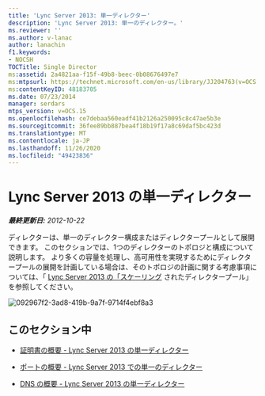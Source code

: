 ```yaml
---
title: 'Lync Server 2013: 単一ディレクター'
description: 'Lync Server 2013: 単一のディレクター。'
ms.reviewer: ''
ms.author: v-lanac
author: lanachin
f1.keywords:
- NOCSH
TOCTitle: Single Director
ms:assetid: 2a4821aa-f15f-49b8-beec-0b08676497e7
ms:mtpsurl: https://technet.microsoft.com/en-us/library/JJ204763(v=OCS.15)
ms:contentKeyID: 48183705
ms.date: 07/23/2014
manager: serdars
mtps_version: v=OCS.15
ms.openlocfilehash: ce7debaa560eadf41b2126a250095c8c47ae5b3e
ms.sourcegitcommit: 36fee89bb887bea4f18b19f17a8c69daf5bc423d
ms.translationtype: MT
ms.contentlocale: ja-JP
ms.lasthandoff: 11/26/2020
ms.locfileid: "49423836"
---
```

# <a name="single-director-in-lync-server-2013"></a>Lync Server 2013 の単一ディレクター

<div data-xmlns="http://www.w3.org/1999/xhtml">

<div class="topic" data-xmlns="http://www.w3.org/1999/xhtml" data-msxsl="urn:schemas-microsoft-com:xslt" data-cs="https://msdn.microsoft.com/">

<div data-asp="https://msdn2.microsoft.com/asp">



</div>

<div id="mainSection">

<div id="mainBody">

<span> </span>

_**最終更新日:** 2012-10-22_

ディレクターは、単一のディレクター構成またはディレクタープールとして展開できます。 このセクションでは、1つのディレクターのトポロジと構成について説明します。 より多くの容量を処理し、高可用性を実現するためにディレクタープールの展開を計画している場合は、そのトポロジの計画に関する考慮事項については、「 [Lync Server 2013 の「スケーリング](lync-server-2013-scaled-director-pool.md) されたディレクタープール」を参照してください。

![092967f2-3ad8-419b-9a7f-9714f4ebf8a3](images/JJ204763.092967f2-3ad8-419b-9a7f-9714f4ebf8a3(OCS.15).jpg "092967f2-3ad8-419b-9a7f-9714f4ebf8a3")

<div>

## <a name="in-this-section"></a>このセクション中

  - [証明書の概要 - Lync Server 2013 の単一ディレクター](lync-server-2013-certificate-summary-single-director.md)

  - [ポートの概要 - Lync Server 2013 での単一のディレクター](lync-server-2013-port-summary-single-director.md)

  - [DNS の概要 - Lync Server 2013 の単一ディレクター](lync-server-2013-dns-summary-single-director.md)

</div>

</div>

<span> </span>

</div>

</div>

</div>

